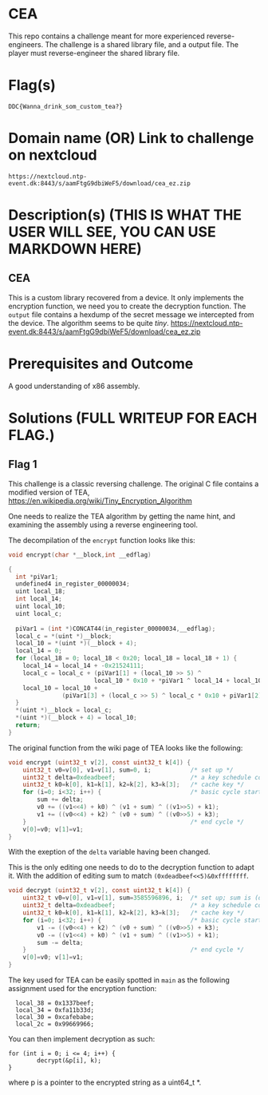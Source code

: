 # CEA
This repo contains a challenge meant for more experienced reverse-engineers.
The challenge is a shared library file, and a output file.
The player must reverse-engineer the shared library file.

# Flag(s) 
`DDC{Wanna_drink_som_custom_tea?}`

# Domain name (OR) Link to challenge on nextcloud
`https://nextcloud.ntp-event.dk:8443/s/aamFtgG9dbiWeF5/download/cea_ez.zip`

# Description(s) (THIS IS WHAT THE USER WILL SEE, YOU CAN USE MARKDOWN HERE)
## CEA
This is a custom library recovered from a device.
It only implements the encryption function, we need you to create the decryption function.
The `output` file contains a hexdump of the secret message we intercepted from the device.
The algorithm seems to be quite _tiny_.
https://nextcloud.ntp-event.dk:8443/s/aamFtgG9dbiWeF5/download/cea_ez.zip

# Prerequisites and Outcome
A good understanding of x86 assembly.


# Solutions (FULL WRITEUP FOR EACH FLAG.)

## Flag 1
This challenge is a classic reversing challenge.
The original C file contains a modified version of TEA, https://en.wikipedia.org/wiki/Tiny_Encryption_Algorithm

One needs to realize the TEA algorithm by getting the name hint, and examining the assembly using a reverse engineering tool.

The decompilation of the `encrypt` function looks like this:
```c
void encrypt(char *__block,int __edflag)

{
  int *piVar1;
  undefined4 in_register_00000034;
  uint local_18;
  int local_14;
  uint local_10;
  uint local_c;
  
  piVar1 = (int *)CONCAT44(in_register_00000034,__edflag);
  local_c = *(uint *)__block;
  local_10 = *(uint *)(__block + 4);
  local_14 = 0;
  for (local_18 = 0; local_18 < 0x20; local_18 = local_18 + 1) {
    local_14 = local_14 + -0x21524111;
    local_c = local_c + (piVar1[1] + (local_10 >> 5) ^
                        local_10 * 0x10 + *piVar1 ^ local_14 + local_10);
    local_10 = local_10 +
               (piVar1[3] + (local_c >> 5) ^ local_c * 0x10 + piVar1[2] ^ local_14 + local_c);
  }
  *(uint *)__block = local_c;
  *(uint *)(__block + 4) = local_10;
  return;
}
```
The original function from the wiki page of TEA looks like the following:
```c
void encrypt (uint32_t v[2], const uint32_t k[4]) {
    uint32_t v0=v[0], v1=v[1], sum=0, i;           /* set up */
    uint32_t delta=0xdeadbeef;                     /* a key schedule constant */
    uint32_t k0=k[0], k1=k[1], k2=k[2], k3=k[3];   /* cache key */
    for (i=0; i<32; i++) {                         /* basic cycle start */
        sum += delta;
        v0 += ((v1<<4) + k0) ^ (v1 + sum) ^ ((v1>>5) + k1);
        v1 += ((v0<<4) + k2) ^ (v0 + sum) ^ ((v0>>5) + k3);
    }                                              /* end cycle */
    v[0]=v0; v[1]=v1;
}
```
With the exeption of the `delta` variable having been changed.

This is the only editing one needs to do to the decryption function to adapt it.
With the addition of editing sum to match `(0xdeadbeef<<5)&0xffffffff`.
```c
void decrypt (uint32_t v[2], const uint32_t k[4]) {
    uint32_t v0=v[0], v1=v[1], sum=3585596896, i;  /* set up; sum is (delta << 5) & 0xFFFFFFFF */
    uint32_t delta=0xdeadbeef;                     /* a key schedule constant */
    uint32_t k0=k[0], k1=k[1], k2=k[2], k3=k[3];   /* cache key */
    for (i=0; i<32; i++) {                         /* basic cycle start */
        v1 -= ((v0<<4) + k2) ^ (v0 + sum) ^ ((v0>>5) + k3);
        v0 -= ((v1<<4) + k0) ^ (v1 + sum) ^ ((v1>>5) + k1);
        sum -= delta;
    }                                              /* end cycle */
    v[0]=v0; v[1]=v1;
}
```

The key used for TEA can be easily spotted in `main` as the following assignment used for the encryption function:

```
  local_38 = 0x1337beef;
  local_34 = 0xfa11b33d;
  local_30 = 0xcafebabe;
  local_2c = 0x99669966;
```

You can then implement decryption as such:
```
for (int i = 0; i <= 4; i++) {
        decrypt(&p[i], k);
}
```
where p is a pointer to the encrypted string as a uint64_t *.

